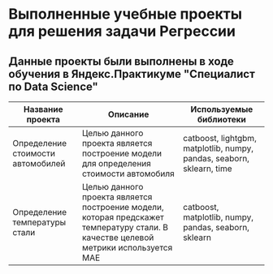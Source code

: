 # Выполненные учебные проекты для решения задачи Регрессии

## Данные проекты были выполнены в ходе обучения в Яндекс.Практикуме "Специалист по Data Science"


| Название проекта | Описание | Используемые библиотеки |
| --- | --- | --- |
| Определение стоимости автомобилей | Целью данного проекта является построение модели для определения стоимости автомобиля | catboost, lightgbm,  matplotlib, numpy, pandas, seaborn, sklearn, time|
| Определение температуры стали | Целью данного проекта является построение модели, которая предскажет температуру стали. В качестве целевой метрики используется MAE | catboost, matplotlib, numpy, pandas, seaborn, sklearn |
